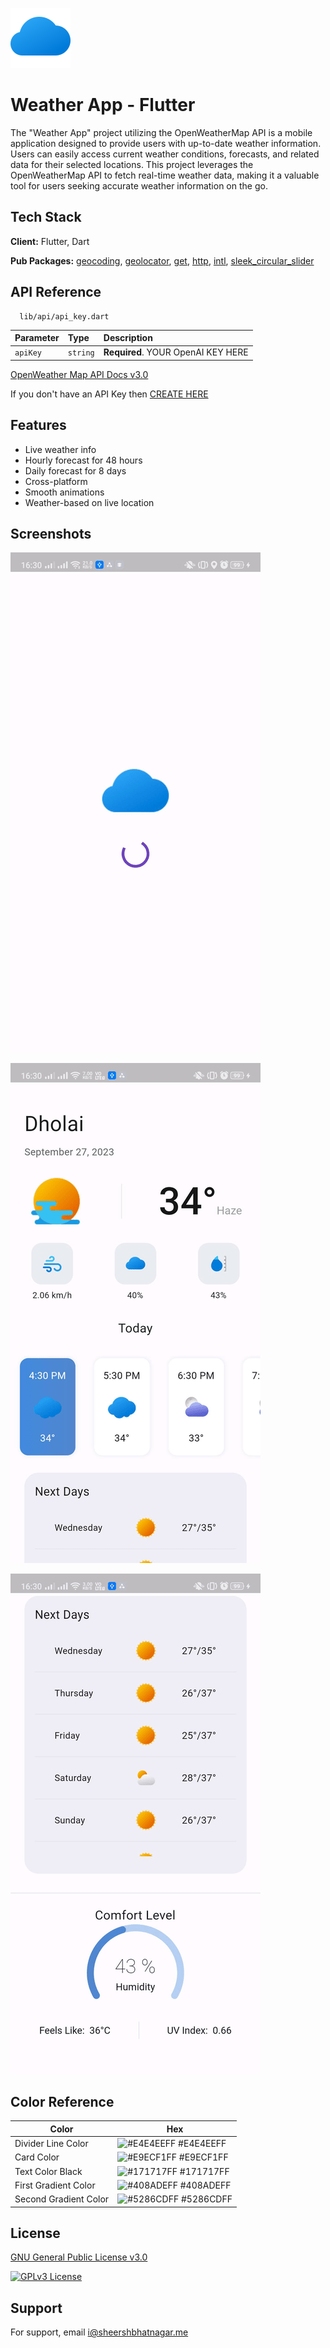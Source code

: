 
![Logo](https://github.com/SheershBhatnagar/Weather-App---Flutter/blob/master/assets/icons/clouds.png)


# Weather App - Flutter

The "Weather App" project utilizing the OpenWeatherMap API is a mobile application designed to provide users with up-to-date weather information. Users can easily access current weather conditions, forecasts, and related data for their selected locations. This project leverages the OpenWeatherMap API to fetch real-time weather data, making it a valuable tool for users seeking accurate weather information on the go.


## Tech Stack

**Client:** Flutter, Dart

**Pub Packages:** [geocoding](https://pub.dev/packages/geocoding), [geolocator](https://pub.dev/packages/geolocator), [get](https://pub.dev/packages/get), [http](https://pub.dev/packages/http), [intl](https://pub.dev/packages/intl), [sleek_circular_slider](https://pub.dev/packages/sleek_circular_slider)
## API Reference

```http
  lib/api/api_key.dart
```

| Parameter | Type     | Description                |
| :-------- | :------- | :------------------------- |
| `apiKey` | `string` | **Required**. YOUR OpenAI KEY HERE |

[OpenWeather Map API Docs v3.0](https://openweathermap.org/api/one-call-3)

If you don't have an API Key then [CREATE HERE](https://home.openweathermap.org/api_keys)

## Features

- Live weather info
- Hourly forecast for 48 hours
- Daily forecast for 8 days
- Cross-platform
- Smooth animations
- Weather-based on live location
## Screenshots

![Loading](https://github.com/SheershBhatnagar/Weather-App---Flutter/blob/master/screenshots/loading.png)

![Home Screen](https://github.com/SheershBhatnagar/Weather-App---Flutter/blob/master/screenshots/home_screen_1.png)

![Home Screen 2](https://github.com/SheershBhatnagar/Weather-App---Flutter/blob/master/screenshots/home_screen_2.png)

## Color Reference

| Color             | Hex                                                                |
| ----------------- | ------------------------------------------------------------------ |
| Divider Line Color | ![#E4E4EEFF](https://via.placeholder.com/10/E4E4EEFF?text=+) #E4E4EEFF |
| Card Color | ![#E9ECF1FF](https://via.placeholder.com/10/E9ECF1FF?text=+) #E9ECF1FF |
| Text Color Black | ![#171717FF](https://via.placeholder.com/10/171717FF?text=+) #171717FF |
| First Gradient Color | ![#408ADEFF](https://via.placeholder.com/10/408ADEFF?text=+) #408ADEFF |
| Second Gradient Color | ![#5286CDFF](https://via.placeholder.com/10/5286CDFF?text=+) #5286CDFF |


## License

[GNU General Public License v3.0](https://github.com/SheershBhatnagar/Weather-App---Flutter/blob/master/LICENSE)

[![GPLv3 License](https://img.shields.io/badge/License-GPL%20v3-yellow.svg)](https://opensource.org/license/gpl-3-0/)


## Support

For support, email i@sheershbhatnagar.me

